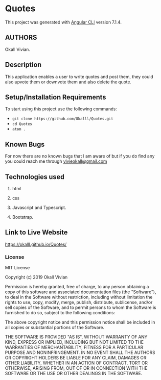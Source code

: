 # Quotes

This project was generated with [Angular CLI](https://github.com/angular/angular-cli) version 7.1.4.

## AUTHORS
Okall Vivian.

## Description

This application enables a user to write quotes and post them, they could also upvote them or downvote them and also delete the quote.

## Setup/Installation Requirements

To start using this project use the following commands:

* `git clone https://github.com/Okalll/Quotes.git`
* `cd Quotes`
* `atom .`

## Known Bugs
For now there are no known bugs that I am aware of but if you do find any you could reach me through vivieokall@gmail.com

## Technologies used
1. html

2. css

3. Javascript and Typescript.

4. Bootstrap.

## Link to Live Website

https://okalll.github.io/Quotes/

### License

MIT License

Copyright (c) 2019 Okall Vivian

Permission is hereby granted, free of charge, to any person obtaining a copy of this software and associated documentation files (the "Software"), to deal in the Software without restriction, including without limitation the rights to use, copy, modify, merge, publish, distribute, sublicense, and/or sell copies of the Software, and to permit persons to whom the Software is furnished to do so, subject to the following conditions:

The above copyright notice and this permission notice shall be included in all copies or substantial portions of the Software.

THE SOFTWARE IS PROVIDED "AS IS", WITHOUT WARRANTY OF ANY KIND, EXPRESS OR IMPLIED, INCLUDING BUT NOT LIMITED TO THE WARRANTIES OF MERCHANTABILITY, FITNESS FOR A PARTICULAR PURPOSE AND NONINFRINGEMENT. IN NO EVENT SHALL THE AUTHORS OR COPYRIGHT HOLDERS BE LIABLE FOR ANY CLAIM, DAMAGES OR OTHER LIABILITY, WHETHER IN AN ACTION OF CONTRACT, TORT OR OTHERWISE, ARISING FROM, OUT OF OR IN CONNECTION WITH THE SOFTWARE OR THE USE OR OTHER DEALINGS IN THE SOFTWARE.
